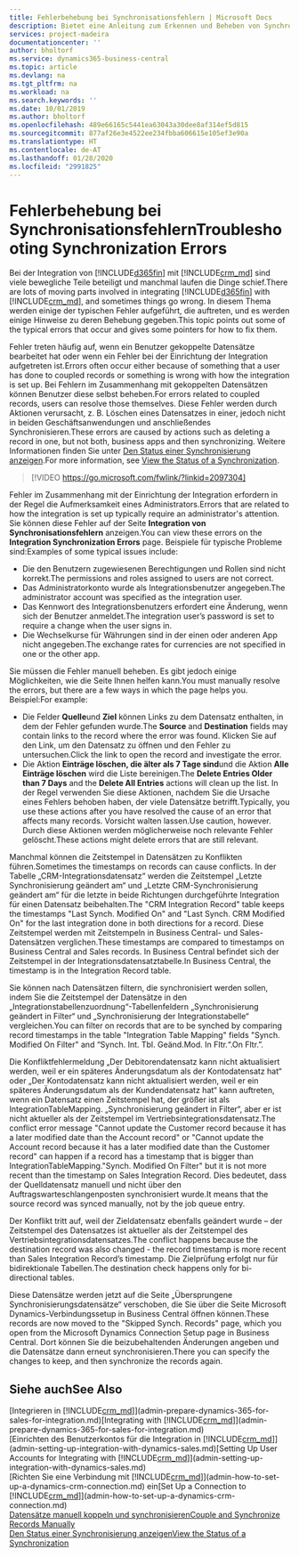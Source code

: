 ```yaml
---
title: Fehlerbehebung bei Synchronisationsfehlern | Microsoft Docs
description: Bietet eine Anleitung zum Erkennen und Beheben von Synchronisationsfehlern.
services: project-madeira
documentationcenter: ''
author: bholtorf
ms.service: dynamics365-business-central
ms.topic: article
ms.devlang: na
ms.tgt_pltfrm: na
ms.workload: na
ms.search.keywords: ''
ms.date: 10/01/2019
ms.author: bholtorf
ms.openlocfilehash: 489e66165c5441ea63043a30dee8af314ef5d815
ms.sourcegitcommit: 877af26e3e4522ee234fbba606615e105ef3e90a
ms.translationtype: HT
ms.contentlocale: de-AT
ms.lasthandoff: 01/28/2020
ms.locfileid: "2991825"
---
```

# <a name="troubleshooting-synchronization-errors"></a><span data-ttu-id="3ad22-103">Fehlerbehebung bei Synchronisationsfehlern</span><span class="sxs-lookup"><span data-stu-id="3ad22-103">Troubleshooting Synchronization Errors</span></span>
<span data-ttu-id="3ad22-104">Bei der Integration von [!INCLUDE[d365fin](includes/d365fin_md.md)] mit [!INCLUDE[crm_md](includes/crm_md.md)] sind viele bewegliche Teile beteiligt und manchmal laufen die Dinge schief.</span><span class="sxs-lookup"><span data-stu-id="3ad22-104">There are lots of moving parts involved in integrating [!INCLUDE[d365fin](includes/d365fin_md.md)] with [!INCLUDE[crm_md](includes/crm_md.md)], and sometimes things go wrong.</span></span> <span data-ttu-id="3ad22-105">In diesem Thema werden einige der typischen Fehler aufgeführt, die auftreten, und es werden einige Hinweise zu deren Behebung gegeben.</span><span class="sxs-lookup"><span data-stu-id="3ad22-105">This topic points out some of the typical errors that occur and gives some pointers for how to fix them.</span></span>

<span data-ttu-id="3ad22-106">Fehler treten häufig auf, wenn ein Benutzer gekoppelte Datensätze bearbeitet hat oder wenn ein Fehler bei der Einrichtung der Integration aufgetreten ist.</span><span class="sxs-lookup"><span data-stu-id="3ad22-106">Errors often occur either because of something that a user has done to coupled records or something is wrong with how the integration is set up.</span></span> <span data-ttu-id="3ad22-107">Bei Fehlern im Zusammenhang mit gekoppelten Datensätzen können Benutzer diese selbst beheben.</span><span class="sxs-lookup"><span data-stu-id="3ad22-107">For errors related to coupled records, users can resolve those themselves.</span></span> <span data-ttu-id="3ad22-108">Diese Fehler werden durch Aktionen verursacht, z. B. Löschen eines Datensatzes in einer, jedoch nicht in beiden Geschäftsanwendungen und anschließendes Synchronisieren.</span><span class="sxs-lookup"><span data-stu-id="3ad22-108">These errors are caused by actions such as deleting a record in one, but not both, business apps and then synchronizing.</span></span> <span data-ttu-id="3ad22-109">Weitere Informationen finden Sie unter [Den Status einer Synchronisierung anzeigen](admin-how-to-view-synchronization-status.md).</span><span class="sxs-lookup"><span data-stu-id="3ad22-109">For more information, see [View the Status of a Synchronization](admin-how-to-view-synchronization-status.md).</span></span>

> [!VIDEO https://go.microsoft.com/fwlink/?linkid=2097304]

<span data-ttu-id="3ad22-110">Fehler im Zusammenhang mit der Einrichtung der Integration erfordern in der Regel die Aufmerksamkeit eines Administrators.</span><span class="sxs-lookup"><span data-stu-id="3ad22-110">Errors that are related to how the integration is set up typically require an administrator's attention.</span></span> <span data-ttu-id="3ad22-111">Sie können diese Fehler auf der Seite **Integration von Synchronisationsfehlern** anzeigen.</span><span class="sxs-lookup"><span data-stu-id="3ad22-111">You can view these errors on the **Integration Synchronization Errors** page.</span></span> <span data-ttu-id="3ad22-112">Beispiele für typische Probleme sind:</span><span class="sxs-lookup"><span data-stu-id="3ad22-112">Examples of some typical issues include:</span></span>  
  
* <span data-ttu-id="3ad22-113">Die den Benutzern zugewiesenen Berechtigungen und Rollen sind nicht korrekt.</span><span class="sxs-lookup"><span data-stu-id="3ad22-113">The permissions and roles assigned to users are not correct.</span></span>  
* <span data-ttu-id="3ad22-114">Das Administratorkonto wurde als Integrationsbenutzer angegeben.</span><span class="sxs-lookup"><span data-stu-id="3ad22-114">The administrator account was specified as the integration user.</span></span>  
* <span data-ttu-id="3ad22-115">Das Kennwort des Integrationsbenutzers erfordert eine Änderung, wenn sich der Benutzer anmeldet.</span><span class="sxs-lookup"><span data-stu-id="3ad22-115">The integration user’s password is set to require a change when the user signs in.</span></span>  
* <span data-ttu-id="3ad22-116">Die Wechselkurse für Währungen sind in der einen oder anderen App nicht angegeben.</span><span class="sxs-lookup"><span data-stu-id="3ad22-116">The exchange rates for currencies are not specified in one or the other app.</span></span>  
  
<span data-ttu-id="3ad22-117">Sie müssen die Fehler manuell beheben. Es gibt jedoch einige Möglichkeiten, wie die Seite Ihnen helfen kann.</span><span class="sxs-lookup"><span data-stu-id="3ad22-117">You must manually resolve the errors, but there are a few ways in which the page helps you.</span></span> <span data-ttu-id="3ad22-118">Beispiel:</span><span class="sxs-lookup"><span data-stu-id="3ad22-118">For example:</span></span>  

* <span data-ttu-id="3ad22-119">Die Felder **Quelle**und **Ziel** können Links zu dem Datensatz enthalten, in dem der Fehler gefunden wurde.</span><span class="sxs-lookup"><span data-stu-id="3ad22-119">The **Source** and **Destination** fields may contain links to the record where the error was found.</span></span> <span data-ttu-id="3ad22-120">Klicken Sie auf den Link, um den Datensatz zu öffnen und den Fehler zu untersuchen.</span><span class="sxs-lookup"><span data-stu-id="3ad22-120">Click the link to open the record and investigate the error.</span></span>  
* <span data-ttu-id="3ad22-121">Die Aktion **Einträge löschen, die älter als 7 Tage sind**und die Aktion **Alle Einträge löschen** wird die Liste bereinigen.</span><span class="sxs-lookup"><span data-stu-id="3ad22-121">The **Delete Entries Older than 7 Days** and the **Delete All Entries** actions will clean up the list.</span></span> <span data-ttu-id="3ad22-122">In der Regel verwenden Sie diese Aktionen, nachdem Sie die Ursache eines Fehlers behoben haben, der viele Datensätze betrifft.</span><span class="sxs-lookup"><span data-stu-id="3ad22-122">Typically, you use these actions after you have resolved the cause of an error that affects many records.</span></span> <span data-ttu-id="3ad22-123">Vorsicht walten lassen.</span><span class="sxs-lookup"><span data-stu-id="3ad22-123">Use caution, however.</span></span> <span data-ttu-id="3ad22-124">Durch diese Aktionen werden möglicherweise noch relevante Fehler gelöscht.</span><span class="sxs-lookup"><span data-stu-id="3ad22-124">These actions might delete errors that are still relevant.</span></span>

<span data-ttu-id="3ad22-125">Manchmal können die Zeitstempel in Datensätzen zu Konflikten führen.</span><span class="sxs-lookup"><span data-stu-id="3ad22-125">Sometimes the timestamps on records can cause conflicts.</span></span> <span data-ttu-id="3ad22-126">In der Tabelle „CRM-Integrationsdatensatz“ werden die Zeitstempel „Letzte Synchronisierung geändert am“ und „Letzte CRM-Synchronisierung geändert am“ für die letzte in beide Richtungen durchgeführte Integration für einen Datensatz beibehalten.</span><span class="sxs-lookup"><span data-stu-id="3ad22-126">The "CRM Integration Record" table keeps the timestamps "Last Synch. Modified On" and "Last Synch. CRM Modified On" for the last integration done in both directions for a record.</span></span> <span data-ttu-id="3ad22-127">Diese Zeitstempel werden mit Zeitstempeln in Business Central- und Sales-Datensätzen verglichen.</span><span class="sxs-lookup"><span data-stu-id="3ad22-127">These timestamps are compared to timestamps on Business Central and Sales records.</span></span> <span data-ttu-id="3ad22-128">In Business Central befindet sich der Zeitstempel in der Integrationsdatensatztabelle.</span><span class="sxs-lookup"><span data-stu-id="3ad22-128">In Business Central, the timestamp is in the Integration Record table.</span></span>

<span data-ttu-id="3ad22-129">Sie können nach Datensätzen filtern, die synchronisiert werden sollen, indem Sie die Zeitstempel der Datensätze in den „Integrationstabellenzuordnung“-Tabellenfeldern „Synchronisierung geändert in Filter“ und „Synchronisierung der Integrationstabelle“ vergleichen.</span><span class="sxs-lookup"><span data-stu-id="3ad22-129">You can filter on records that are to be synched by comparing record timestamps in the table "Integration Table Mapping" fields "Synch. Modified On Filter" and “Synch. Int. Tbl.</span></span> <span data-ttu-id="3ad22-130">Geänd.</span><span class="sxs-lookup"><span data-stu-id="3ad22-130">Mod.</span></span> <span data-ttu-id="3ad22-131">In Fltr.“.</span><span class="sxs-lookup"><span data-stu-id="3ad22-131">On Fltr.”.</span></span>

<span data-ttu-id="3ad22-132">Die Konfliktfehlermeldung „Der Debitorendatensatz kann nicht aktualisiert werden, weil er ein späteres Änderungsdatum als der Kontodatensatz hat“ oder „Der Kontodatensatz kann nicht aktualisiert werden, weil er ein späteres Änderungsdatum als der Kundendatensatz hat“ kann auftreten, wenn ein Datensatz einen Zeitstempel hat, der größer ist als IntegrationTableMapping. „Synchronisierung geändert in Filter“, aber er ist nicht aktueller als der Zeitstempel im Vertriebsintegrationsdatensatz.</span><span class="sxs-lookup"><span data-stu-id="3ad22-132">The conflict error message "Cannot update the Customer record because it has a later modified date than the Account record" or "Cannot update the Account record because it has a later modified date than the Customer record" can happen if a record has a timestamp that is bigger than IntegrationTableMapping."Synch. Modified On Filter" but it is not more recent than the timestamp on Sales Integration Record.</span></span> <span data-ttu-id="3ad22-133">Dies bedeutet, dass der Quelldatensatz manuell und nicht über den Auftragswarteschlangenposten synchronisiert wurde.</span><span class="sxs-lookup"><span data-stu-id="3ad22-133">It means that the source record was synced manually, not by the job queue entry.</span></span> 

<span data-ttu-id="3ad22-134">Der Konflikt tritt auf, weil der Zieldatensatz ebenfalls geändert wurde – der Zeitstempel des Datensatzes ist aktueller als der Zeitstempel des Vertriebsintegrationsdatensatzes.</span><span class="sxs-lookup"><span data-stu-id="3ad22-134">The conflict happens because the destination record was also changed  - the record timestamp is more recent than Sales Integration Record’s timestamp.</span></span> <span data-ttu-id="3ad22-135">Die Zielprüfung erfolgt nur für bidirektionale Tabellen.</span><span class="sxs-lookup"><span data-stu-id="3ad22-135">The destination check happens only for bi-directional tables.</span></span> 

<span data-ttu-id="3ad22-136">Diese Datensätze werden jetzt auf die Seite „Übersprungene Synchronisierungsdatensätze“ verschoben, die Sie über die Seite Microsoft Dynamics-Verbindungssetup in Business Central öffnen können.</span><span class="sxs-lookup"><span data-stu-id="3ad22-136">These records are now moved to the "Skipped Synch. Records" page, which you open from the Microsoft Dynamics Connection Setup page in Business Central.</span></span> <span data-ttu-id="3ad22-137">Dort können Sie die beizubehaltenden Änderungen angeben und die Datensätze dann erneut synchronisieren.</span><span class="sxs-lookup"><span data-stu-id="3ad22-137">There you can specify the changes to keep, and then synchronize the records again.</span></span>

## <a name="see-also"></a><span data-ttu-id="3ad22-138">Siehe auch</span><span class="sxs-lookup"><span data-stu-id="3ad22-138">See Also</span></span>
<span data-ttu-id="3ad22-139">[Integrieren in [!INCLUDE[crm_md](includes/crm_md.md)]](admin-prepare-dynamics-365-for-sales-for-integration.md)</span><span class="sxs-lookup"><span data-stu-id="3ad22-139">[Integrating with [!INCLUDE[crm_md](includes/crm_md.md)]](admin-prepare-dynamics-365-for-sales-for-integration.md)</span></span>  
<span data-ttu-id="3ad22-140">[Einrichten des Benutzerkontos für die Integration in [!INCLUDE[crm_md](includes/crm_md.md)]](admin-setting-up-integration-with-dynamics-sales.md)</span><span class="sxs-lookup"><span data-stu-id="3ad22-140">[Setting Up User Accounts for Integrating with [!INCLUDE[crm_md](includes/crm_md.md)]](admin-setting-up-integration-with-dynamics-sales.md)</span></span>  
<span data-ttu-id="3ad22-141">[Richten Sie eine Verbindung mit [!INCLUDE[crm_md](includes/crm_md.md)]](admin-how-to-set-up-a-dynamics-crm-connection.md) ein</span><span class="sxs-lookup"><span data-stu-id="3ad22-141">[Set Up a Connection to [!INCLUDE[crm_md](includes/crm_md.md)]](admin-how-to-set-up-a-dynamics-crm-connection.md)</span></span>  
[<span data-ttu-id="3ad22-142">Datensätze manuell koppeln und synchronisieren</span><span class="sxs-lookup"><span data-stu-id="3ad22-142">Couple and Synchronize Records Manually</span></span>](admin-how-to-couple-and-synchronize-records-manually.md)  
[<span data-ttu-id="3ad22-143">Den Status einer Synchronisierung anzeigen</span><span class="sxs-lookup"><span data-stu-id="3ad22-143">View the Status of a Synchronization</span></span>](admin-how-to-view-synchronization-status.md)  
